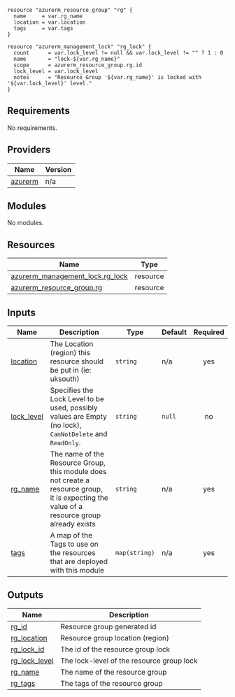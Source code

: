 ```hcl
resource "azurerm_resource_group" "rg" {
  name     = var.rg_name
  location = var.location
  tags     = var.tags
}

resource "azurerm_management_lock" "rg_lock" {
  count      = var.lock_level != null && var.lock_level != "" ? 1 : 0
  name       = "lock-${var.rg_name}"
  scope      = azurerm_resource_group.rg.id
  lock_level = var.lock_level
  notes      = "Resource Group '${var.rg_name}' is locked with '${var.lock_level}' level."
}
```
## Requirements

No requirements.

## Providers

| Name | Version |
|------|---------|
| <a name="provider_azurerm"></a> [azurerm](#provider\_azurerm) | n/a |

## Modules

No modules.

## Resources

| Name | Type |
|------|------|
| [azurerm_management_lock.rg_lock](https://registry.terraform.io/providers/hashicorp/azurerm/latest/docs/resources/management_lock) | resource |
| [azurerm_resource_group.rg](https://registry.terraform.io/providers/hashicorp/azurerm/latest/docs/resources/resource_group) | resource |

## Inputs

| Name | Description | Type | Default | Required |
|------|-------------|------|---------|:--------:|
| <a name="input_location"></a> [location](#input\_location) | The Location (region) this resource should be put in (ie: uksouth) | `string` | n/a | yes |
| <a name="input_lock_level"></a> [lock\_level](#input\_lock\_level) | Specifies the Lock Level to be used, possibly values are Empty (no lock), `CanNotDelete` and `ReadOnly`. | `string` | `null` | no |
| <a name="input_rg_name"></a> [rg\_name](#input\_rg\_name) | The name of the Resource Group, this module does not create a resource group, it is expecting the value of a resource group already exists | `string` | n/a | yes |
| <a name="input_tags"></a> [tags](#input\_tags) | A map of the Tags to use on the resources that are deployed with this module | `map(string)` | n/a | yes |

## Outputs

| Name | Description |
|------|-------------|
| <a name="output_rg_id"></a> [rg\_id](#output\_rg\_id) | Resource group generated id |
| <a name="output_rg_location"></a> [rg\_location](#output\_rg\_location) | Resource group location (region) |
| <a name="output_rg_lock_id"></a> [rg\_lock\_id](#output\_rg\_lock\_id) | The id of the resource group lock |
| <a name="output_rg_lock_level"></a> [rg\_lock\_level](#output\_rg\_lock\_level) | The lock-level of the resource group lock |
| <a name="output_rg_name"></a> [rg\_name](#output\_rg\_name) | The name of the resource group |
| <a name="output_rg_tags"></a> [rg\_tags](#output\_rg\_tags) | The tags of the resource group |
